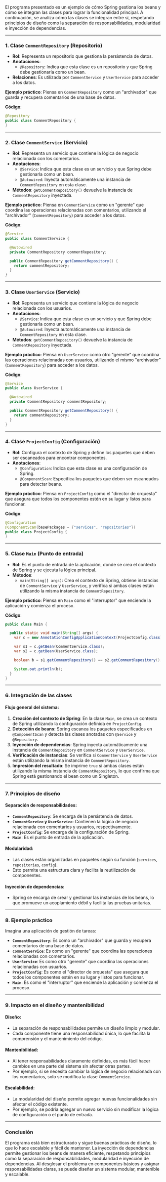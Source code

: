 El programa presentado es un ejemplo de cómo Spring gestiona los beans y cómo se integran las clases para lograr la funcionalidad principal. A continuación, se analiza cómo las clases se integran entre sí, respetando principios de diseño como la separación de responsabilidades, modularidad e inyección de dependencias.

---

### **1. Clase `CommentRepository` (Repositorio)**
- **Rol**: Representa un repositorio que gestiona la persistencia de datos.
- **Anotaciones**:
    - `@Repository`: Indica que esta clase es un repositorio y que Spring debe gestionarla como un bean.
- **Relaciones**: Es utilizada por `CommentService` y `UserService` para acceder a los datos.

**Ejemplo práctico**: Piensa en `CommentRepository` como un "archivador" que guarda y recupera comentarios de una base de datos.

**Código**:
```java
@Repository
public class CommentRepository {
}
```

---

### **2. Clase `CommentService` (Servicio)**
- **Rol**: Representa un servicio que contiene la lógica de negocio relacionada con los comentarios.
- **Anotaciones**:
    - `@Service`: Indica que esta clase es un servicio y que Spring debe gestionarla como un bean.
    - `@Autowired`: Inyecta automáticamente una instancia de `CommentRepository` en esta clase.
- **Métodos**: `getCommentRepository()` devuelve la instancia de `CommentRepository` inyectada.

**Ejemplo práctico**: Piensa en `CommentService` como un "gerente" que coordina las operaciones relacionadas con comentarios, utilizando el "archivador" (`CommentRepository`) para acceder a los datos.

**Código**:
```java
@Service
public class CommentService {

  @Autowired
  private CommentRepository commentRepository;

  public CommentRepository getCommentRepository() {
    return commentRepository;
  }
}
```

---

### **3. Clase `UserService` (Servicio)**
- **Rol**: Representa un servicio que contiene la lógica de negocio relacionada con los usuarios.
- **Anotaciones**:
    - `@Service`: Indica que esta clase es un servicio y que Spring debe gestionarla como un bean.
    - `@Autowired`: Inyecta automáticamente una instancia de `CommentRepository` en esta clase.
- **Métodos**: `getCommentRepository()` devuelve la instancia de `CommentRepository` inyectada.

**Ejemplo práctico**: Piensa en `UserService` como otro "gerente" que coordina las operaciones relacionadas con usuarios, utilizando el mismo "archivador" (`CommentRepository`) para acceder a los datos.

**Código**:
```java
@Service
public class UserService {

  @Autowired
  private CommentRepository commentRepository;

  public CommentRepository getCommentRepository() {
    return commentRepository;
  }
}
```

---

### **4. Clase `ProjectConfig` (Configuración)**
- **Rol**: Configura el contexto de Spring y define los paquetes que deben ser escaneados para encontrar componentes.
- **Anotaciones**:
    - `@Configuration`: Indica que esta clase es una configuración de Spring.
    - `@ComponentScan`: Especifica los paquetes que deben ser escaneados para detectar beans.

**Ejemplo práctico**: Piensa en `ProjectConfig` como el "director de orquesta" que asegura que todos los componentes estén en su lugar y listos para funcionar.

**Código**:
```java
@Configuration
@ComponentScan(basePackages = {"services", "repositories"})
public class ProjectConfig {
}
```

---

### **5. Clase `Main` (Punto de entrada)**
- **Rol**: Es el punto de entrada de la aplicación, donde se crea el contexto de Spring y se ejecuta la lógica principal.
- **Métodos**:
    - `main(String[] args)`: Crea el contexto de Spring, obtiene instancias de `CommentService` y `UserService`, y verifica si ambas clases están utilizando la misma instancia de `CommentRepository`.

**Ejemplo práctico**: Piensa en `Main` como el "interruptor" que enciende la aplicación y comienza el proceso.

**Código**:
```java
public class Main {

  public static void main(String[] args) {
    var c = new AnnotationConfigApplicationContext(ProjectConfig.class);

    var s1 = c.getBean(CommentService.class);
    var s2 = c.getBean(UserService.class);

    boolean b = s1.getCommentRepository() == s2.getCommentRepository();

    System.out.println(b);
  }
}
```

---

### **6. Integración de las clases**
#### **Flujo general del sistema**:
1. **Creación del contexto de Spring**: En la clase `Main`, se crea un contexto de Spring utilizando la configuración definida en `ProjectConfig`.
2. **Detección de beans**: Spring escanea los paquetes especificados en `@ComponentScan` y detecta las clases anotadas con `@Service` y `@Repository`.
3. **Inyección de dependencias**: Spring inyecta automáticamente una instancia de `CommentRepository` en `CommentService` y `UserService`.
4. **Verificación de instancias**: Se verifica si `CommentService` y `UserService` están utilizando la misma instancia de `CommentRepository`.
5. **Impresión del resultado**: Se imprime `true` si ambas clases están utilizando la misma instancia de `CommentRepository`, lo que confirma que Spring está gestionando el bean como un Singleton.

---

### **7. Principios de diseño**
#### **Separación de responsabilidades**:
- **`CommentRepository`**: Se encarga de la persistencia de datos.
- **`CommentService` y `UserService`**: Contienen la lógica de negocio relacionada con comentarios y usuarios, respectivamente.
- **`ProjectConfig`**: Se encarga de la configuración de Spring.
- **`Main`**: Es el punto de entrada de la aplicación.

#### **Modularidad**:
- Las clases están organizadas en paquetes según su función (`services`, `repositories`, `config`).
- Esto permite una estructura clara y facilita la reutilización de componentes.

#### **Inyección de dependencias**:
- Spring se encarga de crear y gestionar las instancias de los beans, lo que promueve un acoplamiento débil y facilita las pruebas unitarias.

---

### **8. Ejemplo práctico**
Imagina una aplicación de gestión de tareas:
- **`CommentRepository`**: Es como un "archivador" que guarda y recupera comentarios de una base de datos.
- **`CommentService`**: Es como un "gerente" que coordina las operaciones relacionadas con comentarios.
- **`UserService`**: Es como otro "gerente" que coordina las operaciones relacionadas con usuarios.
- **`ProjectConfig`**: Es como el "director de orquesta" que asegura que todos los componentes estén en su lugar y listos para funcionar.
- **`Main`**: Es como el "interruptor" que enciende la aplicación y comienza el proceso.

---

### **9. Impacto en el diseño y mantenibilidad**
#### **Diseño**:
- La separación de responsabilidades permite un diseño limpio y modular.
- Cada componente tiene una responsabilidad única, lo que facilita la comprensión y el mantenimiento del código.

#### **Mantenibilidad**:
- Al tener responsabilidades claramente definidas, es más fácil hacer cambios en una parte del sistema sin afectar otras partes.
- Por ejemplo, si se necesita cambiar la lógica de negocio relacionada con los comentarios, solo se modifica la clase `CommentService`.

#### **Escalabilidad**:
- La modularidad del diseño permite agregar nuevas funcionalidades sin afectar el código existente.
- Por ejemplo, se podría agregar un nuevo servicio sin modificar la lógica de configuración o el punto de entrada.

---

### **Conclusión**
El programa está bien estructurado y sigue buenas prácticas de diseño, lo que lo hace escalable y fácil de mantener. La inyección de dependencias permite gestionar los beans de manera eficiente, respetando principios como la separación de responsabilidades, modularidad e inyección de dependencias. Al desglosar el problema en componentes básicos y asignar responsabilidades claras, se puede diseñar un sistema modular, mantenible y escalable.